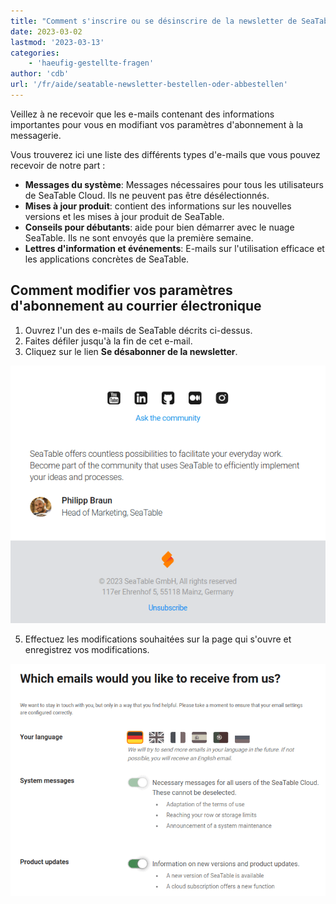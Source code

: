```yaml
---
title: "Comment s'inscrire ou se désinscrire de la newsletter de SeaTable ?"
date: 2023-03-02
lastmod: '2023-03-13'
categories:
    - 'haeufig-gestellte-fragen'
author: 'cdb'
url: '/fr/aide/seatable-newsletter-bestellen-oder-abbestellen'
---
```


Veillez à ne recevoir que les e-mails contenant des informations importantes pour vous en modifiant vos paramètres d'abonnement à la messagerie.

Vous trouverez ici une liste des différents types d'e-mails que vous pouvez recevoir de notre part :

- **Messages du système**: Messages nécessaires pour tous les utilisateurs de SeaTable Cloud. Ils ne peuvent pas être désélectionnés.
- **Mises à jour produit**: contient des informations sur les nouvelles versions et les mises à jour produit de SeaTable.
- **Conseils pour débutants**: aide pour bien démarrer avec le nuage SeaTable. Ils ne sont envoyés que la première semaine.
- **Lettres d'information et événements**: E-mails sur l'utilisation efficace et les applications concrètes de SeaTable.

## Comment modifier vos paramètres d'abonnement au courrier électronique

1. Ouvrez l'un des e-mails de SeaTable décrits ci-dessus.
2. Faites défiler jusqu'à la fin de cet e-mail.
3. Cliquez sur le lien **Se désabonner de la newsletter**.

![Gérer les paramètres de réception de la newsletter.](images/abbestellen-des-newsletters.png)

5. Effectuez les modifications souhaitées sur la page qui s'ouvre et enregistrez vos modifications.

![Gérer les notifications par e-mail](images/newsletter-management.png)

